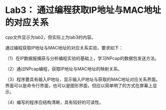 # Lab3： 通过编程获取IP地址与MAC地址的对应关系

cpp文件显示为lab2，但实际上为lab3的内容。

通过编程获取IP地址与MAC地址的对应关系实验，要求如下：

（1）在IP数据报捕获与分析编程实验的基础上，学习NPcap的数据包发送方法。

（2）通过NPcap编程，获取IP地址与MAC地址的映射关系。

（3）程序要具有输入IP地址，显示输入IP地址与获取的MAC地址对应关系界面。界面可以是命令行界面，也可以是图形界面，但应以简单明了的方式在屏幕上显示。

（4）编写的程序应结构清晰，具有较好的可读性。